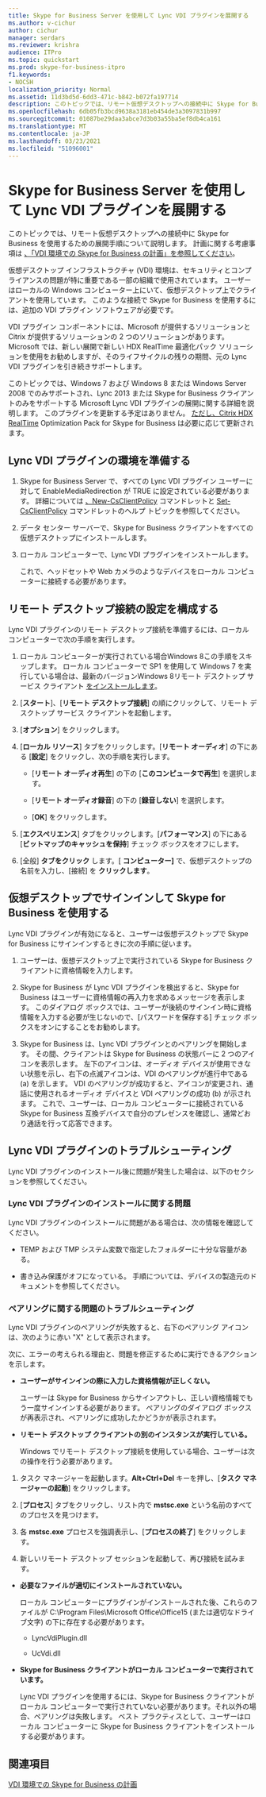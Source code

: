 ```yaml
---
title: Skype for Business Server を使用して Lync VDI プラグインを展開する
ms.author: v-cichur
author: cichur
manager: serdars
ms.reviewer: krishra
audience: ITPro
ms.topic: quickstart
ms.prod: skype-for-business-itpro
f1.keywords:
- NOCSH
localization_priority: Normal
ms.assetid: 11d3bd5d-6dd3-471c-b842-b072fa197714
description: このトピックでは、リモート仮想デスクトップへの接続中に Skype for Business を使用するための展開手順について説明します。
ms.openlocfilehash: 6db05fb3bcd9638a3181eb454de3a3097831b997
ms.sourcegitcommit: 01087be29daa3abce7d3b03a55ba5ef8db4ca161
ms.translationtype: MT
ms.contentlocale: ja-JP
ms.lasthandoff: 03/23/2021
ms.locfileid: "51096001"
---
```

# <a name="deploy-the-lync-vdi-plug-in-with-skype-for-business-server"></a>Skype for Business Server を使用して Lync VDI プラグインを展開する
 
このトピックでは、リモート仮想デスクトップへの接続中に Skype for Business を使用するための展開手順について説明します。 計画に関する考慮事項は [、「VDI 環境での Skype for Business の計画」を参照してください](../../plan-your-deployment/clients-and-devices/vdi-environments.md)。
  
仮想デスクトップ インフラストラクチャ (VDI) 環境は、セキュリティとコンプライアンスの問題が特に重要である一部の組織で使用されています。 ユーザーはローカルの Windows コンピューター上にいて、仮想デスクトップ上でクライアントを使用しています。 このような接続で Skype for Business を使用するには、追加の VDI プラグイン ソフトウェアが必要です。
  
VDI プラグイン コンポーネントには、Microsoft が提供するソリューションと Citrix が提供するソリューションの 2 つのソリューションがあります。 Microsoft では、新しい展開で新しい HDX RealTime 最適化パック ソリューションを使用をお勧めしますが、そのライフサイクルの残りの期間、元の Lync VDI プラグインを引き続きサポートします。 
  
このトピックでは、Windows 7 および Windows 8 または Windows Server 2008 でのみサポートされ、Lync 2013 または Skype for Business クライアントのみをサポートする Microsoft Lync VDI プラグインの展開に関する詳細を説明します。 このプラグインを更新する予定はありません。 [ただし、Citrix HDX RealTime](../../plan-your-deployment/clients-and-devices/vdi-environments.md#Citrix_RT) Optimization Pack for Skype for Business は必要に応じて更新されます。
  
## <a name="prepare-your-environment-for-the-lync-vdi-plug-in"></a>Lync VDI プラグインの環境を準備する
<a name="Prepare_vdi"> </a>

1. Skype for Business Server で、すべての Lync VDI プラグイン ユーザーに対して EnableMediaRedirection が TRUE に設定されている必要があります。 詳細については [、New-CsClientPolicy](/powershell/module/skype/new-csclientpolicy?view=skype-ps) コマンドレットと [Set-CsClientPolicy](/powershell/module/skype/set-csclientpolicy?view=skype-ps) コマンドレットのヘルプ トピックを参照してください。
    
2. データ センター サーバーで、Skype for Business クライアントをすべての仮想デスクトップにインストールします。
    
3. ローカル コンピューターで、Lync VDI プラグインをインストールします。
    
    これで、ヘッドセットや Web カメラのようなデバイスをローカル コンピューターに接続する必要があります。
    
## <a name="configure-remote-desktop-connection-settings"></a>リモート デスクトップ接続の設定を構成する
<a name="Prepare_vdi"> </a>

Lync VDI プラグインのリモート デスクトップ接続を準備するには、ローカル コンピューターで次の手順を実行します。
  
1. ローカル コンピューターが実行されている場合Windows 8この手順をスキップします。 ローカル コンピューターで SP1 を使用して Windows 7 を実行している場合は、最新のバージョンWindows 8リモート デスクトップ サービス クライアント [をインストールします](/windows-server/remote/remote-desktop-services/clients/remote-desktop-clients)。
    
2. [**スタート**]、[**リモート デスクトップ接続**] の順にクリックして、リモート デスクトップ サービス クライアントを起動します。
    
3. [**オプション**] をクリックします。
    
4. [**ローカル リソース**] タブをクリックします。[**リモート オーディオ**] の下にある [**設定**] をクリックし、次の手順を実行します。
    
   - [**リモート オーディオ再生**] の下の [**このコンピュータで再生**] を選択します。
    
   - [**リモート オーディオ録音**] の下の [**録音しない**] を選択します。
    
   - [**OK**] をクリックします。
    
5. [**エクスペリエンス**] タブをクリックします。[**パフォーマンス**] の下にある [**ビットマップのキャッシュを保持**] チェック ボックスをオフにします。
    
6. [全般] **タブをクリック** します。[ **コンピューター]** で、仮想デスクトップの名前を入力し、[接続] を **クリックします**。 
    
## <a name="sign-in-and-use-skype-for-business-on-the-virtual-desktop"></a>仮想デスクトップでサインインして Skype for Business を使用する
<a name="SfB_signin"> </a>

Lync VDI プラグインが有効になると、ユーザーは仮想デスクトップで Skype for Business にサインインするときに次の手順に従います。
  
1. ユーザーは、仮想デスクトップ上で実行されている Skype for Business クライアントに資格情報を入力します。
    
2. Skype for Business が Lync VDI プラグインを検出すると、Skype for Business はユーザーに資格情報の再入力を求めるメッセージを表示します。 このダイアログ ボックスでは、ユーザーが後続のサインイン時に資格情報を入力する必要が生じないので、[パスワードを保存する] チェック ボックスをオンにすることをお勧めします。
    
3. Skype for Business は、Lync VDI プラグインとのペアリングを開始します。 その間、クライアントは Skype for Business の状態バーに 2 つのアイコンを表示します。 左下のアイコンは、オーディオ デバイスが使用できない状態を示し、右下の点滅アイコンは、VDI のペアリングが進行中である (a) を示します。 VDI のペアリングが成功すると、アイコンが変更され、通話に使用されるオーディオ デバイスと VDI ペアリングの成功 (b) が示されます。 これで、ユーザーは、ローカル コンピューターに接続されている Skype for Business 互換デバイスで自分のプレゼンスを確認し、通常どおり通話を行って応答できます。
    
## <a name="troubleshoot-the-lync-vdi-plug-in"></a>Lync VDI プラグインのトラブルシューティング
<a name="tshoot_VDI"> </a>

Lync VDI プラグインのインストール後に問題が発生した場合は、以下のセクションを参照してください。
  
### <a name="issues-with-installing-the-lync-vdi-plug-in"></a>Lync VDI プラグインのインストールに関する問題

Lync VDI プラグインのインストールに問題がある場合は、次の情報を確認してください。
  
- TEMP および TMP システム変数で指定したフォルダーに十分な容量がある。
    
- 書き込み保護がオフになっている。 手順については、デバイスの製造元のドキュメントを参照してください。
    
### <a name="troubleshooting-issues-with-pairing"></a>ペアリングに関する問題のトラブルシューティング

Lync VDI プラグインのペアリングが失敗すると、右下のペアリング アイコンは、次のように赤い "X" として表示されます。 
  
次に、エラーの考えられる理由と、問題を修正するために実行できるアクションを示します。 
  
- **ユーザーがサインインの際に入力した資格情報が正しくない。**
    
    ユーザーは Skype for Business からサインアウトし、正しい資格情報でもう一度サインインする必要があります。 ペアリングのダイアログ ボックスが再表示され、ペアリングに成功したかどうかが表示されます。
    
- **リモート デスクトップ クライアントの別のインスタンスが実行している。**
    
    Windows でリモート デスクトップ接続を使用している場合、ユーザーは次の操作を行う必要があります。
    
1. タスク マネージャーを起動します。**Alt+Ctrl+Del** キーを押し、[**タスク マネージャーの起動**] をクリックします。
    
2. [**プロセス**] タブをクリックし、リスト内で **mstsc.exe** という名前のすべてのプロセスを見つけます。
    
3. 各 **mstsc.exe** プロセスを強調表示し、[**プロセスの終了**] をクリックします。 
    
4. 新しいリモート デスクトップ セッションを起動して、再び接続を試みます。 
    
- **必要なファイルが適切にインストールされていない。**
    
    ローカル コンピューターにプラグインがインストールされた後、これらのファイルが C:\Program Files\Microsoft Office\Office15 (または適切なドライブ文字) の下に存在する必要があります。
    
  - LyncVdiPlugin.dll
    
  - UcVdi.dll
    
- **Skype for Business クライアントがローカル コンピューターで実行されています。**
    
    Lync VDI プラグインを使用するには、Skype for Business クライアントがローカル コンピューターで実行されていない必要があります。それ以外の場合、ペアリングは失敗します。 ベスト プラクティスとして、ユーザーはローカル コンピューターに Skype for Business クライアントをインストールする必要があります。
    
## <a name="see-also"></a>関連項目
<a name="tshoot_VDI"> </a>

[VDI 環境での Skype for Business の計画](../../plan-your-deployment/clients-and-devices/vdi-environments.md)